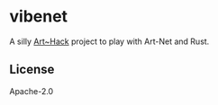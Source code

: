 # vibenet

A silly [Art~Hack](https://arthack.nz) project to play with Art-Net and Rust.

## License

Apache-2.0

